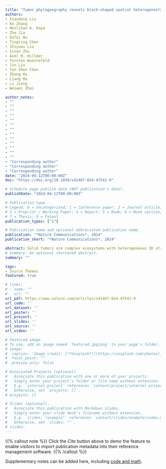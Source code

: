 ```yaml
---
title: "Tumor phylogeography reveals block-shaped spatial heterogeneity and the mode of evolution in Hepatocellular Carcinoma"
authors:
- Xiaodong Liu
- Ke Zhang
- Neslihan A. Kaya
- Zhe Jia
- Dafei Wu
- Tingting Chen
- Zhiyuan Liu
- Sinan Zhu
- Axel M. Hillmer
- Torsten Wuestefeld
- Jin Liu
- Yun Shen Chan
- Zheng Hu
- Liang Ma
- Li Jiang
- Weiwei Zhai

author_notes:
- ""
- ""
- ""
- ""
- ""
- ""
- ""
- ""
- ""
- ""
- ""
- ""
- ""
- "Corresponding author"
- "Corresponding author"
- "Corresponding author"
date: "2024-04-12T00:00:00Z"
doi: "https://doi.org/10.1038/s41467-024-47541-9"

# Schedule page publish date (NOT publication's date).
publishDate: "2024-04-12T00:00:00Z"

# Publication type.
# Legend: 0 = Uncategorized; 1 = Conference paper; 2 = Journal article;
# 3 = Preprint / Working Paper; 4 = Report; 5 = Book; 6 = Book section;
# 7 = Thesis; 8 = Patent
publication_types: ["2"]

# Publication name and optional abbreviated publication name.
publication: "*Nature Communications*, 2024"
publication_short: "*Nature Communications*, 2024"

abstract: Solid tumors are complex ecosystems with heterogeneous 3D structures, but the spatial intra-tumor heterogeneity (sITH) at the macroscopic (i.e., whole tumor) level is under-explored. Using a phylogeographic approach, we sequence genomes and transcriptomes from 235 spatially informed sectors across 13 hepatocellular carcinomas (HCC), generating one of the largest datasets for studying sITH. We find that tumor heterogeneity in HCC segregates into spatially variegated blocks with large genotypic and phenotypic differences. By dissecting the transcriptomic heterogeneity, we discover that 30% of patients had a “spatially competing distribution” (SCD), where different spatial blocks have distinct transcriptomic subtypes co-existing within a tumor, capturing the critical transition period in disease progression. Interestingly, the tumor regions with more advanced transcriptomic subtypes (e.g., higher cell cycle) often take clonal dominance with a wider geographic range, rejecting neutral evolution for SCD patients. Extending the statistical tests for detecting natural selection to many non-SCD patients reveal varying levels of selective signal across different tumors, implying that many evolutionary forces including natural selection and geographic isolation can influence the overall pattern of sITH. Taken together, tumor phylogeography unravels a dynamic landscape of sITH, pinpointing important evolutionary and clinical consequences of spatial heterogeneity in cancer.
# Summary. An optional shortened abstract.
summary: ""

tags:
- Source Themes
featured: true

# links:
# - name: ""
#   url: ""
url_pdf: https://www.nature.com/articles/s41467-024-47541-9
url_code: ''
url_dataset: ''
url_poster: ''
url_project: ''
url_slides: ''
url_source: ''
url_video: ''

# Featured image
# To use, add an image named `featured.jpg/png` to your page's folder. 
# image:
#  caption: 'Image credit: [**Unsplash**](https://unsplash.com/photos/jdD8gXaTZsc)'
#  focal_point: ""
#  preview_only: false

# Associated Projects (optional).
#   Associate this publication with one or more of your projects.
#   Simply enter your project's folder or file name without extension.
#   E.g. `internal-project` references `content/project/internal-project/index.md`.
#   Otherwise, set `projects: []`.
# projects: []

# Slides (optional).
#   Associate this publication with Markdown slides.
#   Simply enter your slide deck's filename without extension.
#   E.g. `slides: "example"` references `content/slides/example/index.md`.
#   Otherwise, set `slides: ""`.
# slides:
---
```


{{% callout note %}}
Click the *Cite* button above to demo the feature to enable visitors to import publication metadata into their reference management software.
{{% /callout %}}

Supplementary notes can be added here, including [code and math](https://sourcethemes.com/academic/docs/writing-markdown-latex/).
